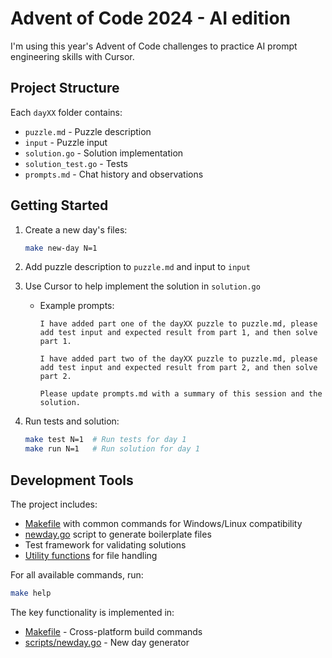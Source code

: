 # Advent of Code 2024 - AI edition

I'm using this year's Advent of Code challenges to practice AI prompt engineering skills with Cursor.

## Project Structure

Each `dayXX` folder contains:
- `puzzle.md` - Puzzle description
- `input` - Puzzle input
- `solution.go` - Solution implementation
- `solution_test.go` - Tests
- `prompts.md` - Chat history and observations

## Getting Started

1. Create a new day's files:
   ```sh
   make new-day N=1
   ```

2. Add puzzle description to `puzzle.md` and input to `input`

3. Use Cursor to help implement the solution in `solution.go`
    - Example prompts:
      ```
      I have added part one of the dayXX puzzle to puzzle.md, please add test input and expected result from part 1, and then solve part 1.

      I have added part two of the dayXX puzzle to puzzle.md, please add test input and expected result from part 2, and then solve part 2.

      Please update prompts.md with a summary of this session and the solution.
      ```

4. Run tests and solution:
   ```sh
   make test N=1  # Run tests for day 1
   make run N=1   # Run solution for day 1
   ```

## Development Tools

The project includes:
- [Makefile](Makefile) with common commands for Windows/Linux compatibility
- [newday.go](scripts/newday.go) script to generate boilerplate files
- Test framework for validating solutions
- [Utility functions](pkg/utils/file.go) for file handling

For all available commands, run:
   ```sh
   make help
   ```

The key functionality is implemented in:
- [Makefile](Makefile) - Cross-platform build commands
- [scripts/newday.go](scripts/newday.go) - New day generator
